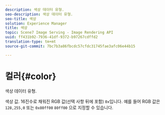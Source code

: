 ```yaml
---
description: 색상 데이터 유형.
seo-description: 색상 데이터 유형.
seo-title: 색상
solution: Experience Manager
title: 색상
topic: Scene7 Image Serving - Image Rendering API
uuid: ff431b92-7936-41df-9372-b97267cdffd2
translation-type: tm+mt
source-git-commit: 7bc7b3a86fbcdc57cfdc31745fae3afc06e44b15

---
```



# 컬러{#color}

색상 데이터 유형.

색상 값. 16진수로 채워진 RGB 값(선택 사항 뒤에 포함) `0x`입니다. 예를 들어 RGB 값은 `128,255,0` 또는 `0x80ff00` `80ff00` 으로 지정할 수 있습니다.
